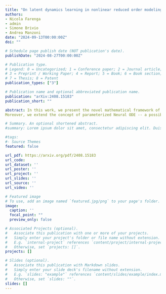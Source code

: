 ```yaml
---
title: "On latent dynamics learning in nonlinear reduced order modeling"
authors:
- Nicola Farenga
- admin
- Simone Brivio
- Andrea Manzoni
date: "2024-09-13T00:00:00Z"
doi: ""

# Schedule page publish date (NOT publication's date).
publishDate: "2024-08-27T00:00:00Z"

# Publication type.
# Legend: 0 = Uncategorized; 1 = Conference paper; 2 = Journal article;
# 3 = Preprint / Working Paper; 4 = Report; 5 = Book; 6 = Book section;
# 7 = Thesis; 8 = Patent
publication_types: ["3"]

# Publication name and optional abbreviated publication name.
publication: "arXiv:2408.15183"
publication_short: ""

abstract: In this work, we present the novel mathematical framework of latent dynamics models (LDMs) for reduced order modeling of parameterized nonlinear time-dependent PDEs. Our framework casts this latter task as a nonlinear dimensionality reduction problem, while constraining the latent state to evolve accordingly to an unknown dynamical system. A time-continuous setting is employed to derive error and stability estimates for the LDM approximation of the full order model (FOM) solution. We analyze the impact of using an explicit Runge-Kutta scheme in the time-discrete setting, resulting in the $\delta$LDM formulation, and further explore the learnable setting, DD, where deep neural networks approximate the discrete LDM components, while providing a bounded approximation error with respect to the FOM. 
Moreover, we extend the concept of parameterized Neural ODE -- a possible way to build data-driven dynamical systems with varying input parameters -- to be a convolutional architecture, where the input parameters information is injected by means of an affine modulation mechanism, while designing a convolutional autoencoder neural network able to retain spatial-coherence, thus enhancing interpretability at the latent level. Numerical experiments, including the Burgers' and the advection-reaction-diffusion equations, demonstrate the framework’s ability to obtain a time-continuous approximation of the FOM solution, thus being able to query the LDM approximation at any given time instance while retaining a prescribed level of accuracy. Our findings highlight the remarkable potential of the proposed LDMs, representing a mathematically rigorous framework to enhance the accuracy and approximation capabilities of reduced order modeling for time-dependent parameterized PDEs.

# Summary. An optional shortened abstract.
#summary: Lorem ipsum dolor sit amet, consectetur adipiscing elit. Duis posuere tellus ac convallis placerat. Proin tincidunt magna sed ex sollicitudin condimentum.

#tags:
#- Source Themes
featured: false

url_pdf: https://arxiv.org/pdf/2408.15183
url_code:
url_dataset: ''
url_poster: ''
url_project: ''
url_slides: ''
url_source: ''
url_video: ''

# Featured image
# To use, add an image named `featured.jpg/png` to your page's folder. 
image:
  caption: ''
  focal_point: ""
  preview_only: false

# Associated Projects (optional).
#   Associate this publication with one or more of your projects.
#   Simply enter your project's folder or file name without extension.
#   E.g. `internal-project` references `content/project/internal-project/index.md`.
#   Otherwise, set `projects: []`.
projects: []

# Slides (optional).
#   Associate this publication with Markdown slides.
#   Simply enter your slide deck's filename without extension.
#   E.g. `slides: "example"` references `content/slides/example/index.md`.
#   Otherwise, set `slides: ""`.
slides: []
---
```


